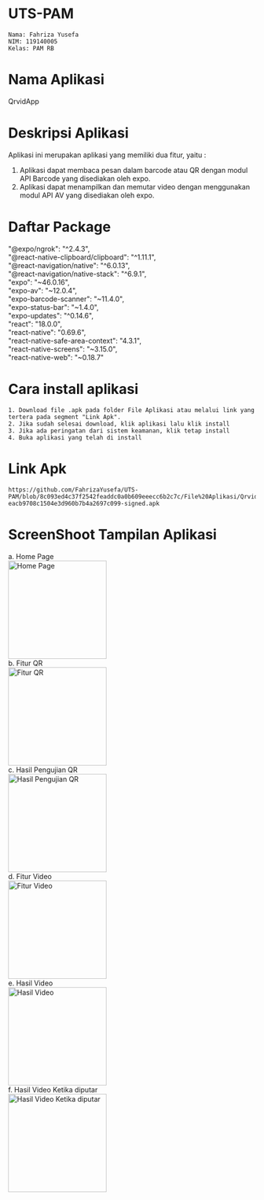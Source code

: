 # UTS-PAM
    Nama: Fahriza Yusefa
    NIM: 119140005
    Kelas: PAM RB

# Nama Aplikasi
QrvidApp

# Deskripsi Aplikasi
Aplikasi ini merupakan aplikasi yang memiliki dua fitur, yaitu : 
1. Aplikasi dapat membaca pesan dalam barcode atau QR dengan modul API Barcode yang disediakan oleh expo.
2. Aplikasi dapat menampilkan dan memutar video dengan menggunakan modul API AV yang disediakan oleh expo.

# Daftar Package 

"@expo/ngrok": "^2.4.3", <br>
"@react-native-clipboard/clipboard": "^1.11.1", <br>
"@react-navigation/native": "^6.0.13", <br>
"@react-navigation/native-stack": "^6.9.1", <br>
"expo": "~46.0.16", <br>
"expo-av": "~12.0.4", <br>
"expo-barcode-scanner": "~11.4.0", <br>
"expo-status-bar": "~1.4.0", <br>
"expo-updates": "^0.14.6", <br>
"react": "18.0.0", <br>
"react-native": "0.69.6", <br>
"react-native-safe-area-context": "4.3.1", <br>
"react-native-screens": "~3.15.0", <br>
"react-native-web": "~0.18.7" <br>


# Cara install aplikasi
    1. Download file .apk pada folder File Aplikasi atau melalui link yang tertera pada segment "Link Apk".
    2. Jika sudah selesai download, klik aplikasi lalu klik install
    3. Jika ada peringatan dari sistem keamanan, klik tetap install
    4. Buka aplikasi yang telah di install

# Link Apk
    https://github.com/FahrizaYusefa/UTS-PAM/blob/8c093ed4c37f2542feaddc0a0b609eeecc6b2c7c/File%20Aplikasi/QrvidApp-eacb9708c1504e3d960b7b4a2697c099-signed.apk

# ScreenShoot Tampilan Aplikasi
a. Home Page <br>
<img src="/File Aplikasi/HomePage.jpg" alt="Home Page" width="200" height="auto"> <br>
b. Fitur QR <br>
<img src="/File Aplikasi/FiturQR.jpg" alt="Fitur QR" width="200" height="auto"> <br>
c. Hasil Pengujian QR <br>
<img src="/File Aplikasi/HasilPengujianQR.jpg" alt="Hasil Pengujian QR" width="200" height="auto"> <br>
d. Fitur Video <br>
<img src="/File Aplikasi/FiturVideo.jpg" alt="Fitur Video" width="200" height="auto"> <br>
e. Hasil Video <br>
<img src="/File Aplikasi/HasilVideo.jpg" alt="Hasil Video" width="200" height="auto"> <br>
f. Hasil Video Ketika diputar <br>
<img src="/File Aplikasi/HasilVideoKetikaDiPutar.jpg" alt="Hasil Video Ketika diputar" width="200" height="auto"> <br>
